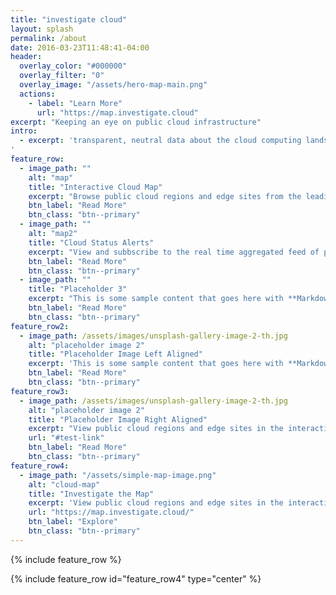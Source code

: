 ```yaml
---
title: "investigate cloud"
layout: splash
permalink: /about
date: 2016-03-23T11:48:41-04:00
header:
  overlay_color: "#000000"
  overlay_filter: "0"
  overlay_image: "/assets/hero-map-main.png"
  actions:
    - label: "Learn More"
      url: "https://map.investigate.cloud"
excerpt: "Keeping an eye on public cloud infrastructure"
intro: 
  - excerpt: 'transparent, neutral data about the cloud computing landscape
'
feature_row:
  - image_path: ""
    alt: "map"
    title: "Interactive Cloud Map"
    excerpt: "Browse public cloud regions and edge sites from the leading cloud infrastructure providers around the world."
    btn_label: "Read More"
    btn_class: "btn--primary" 
  - image_path: ""
    alt: "map2"
    title: "Cloud Status Alerts"
    excerpt: "View and subbscribe to the real time aggregated feed of public cloud status alerts and updates."
    btn_label: "Read More"
    btn_class: "btn--primary"
  - image_path: ""
    title: "Placeholder 3"
    excerpt: "This is some sample content that goes here with **Markdown** formatting."
    btn_label: "Read More"
    btn_class: "btn--primary"
feature_row2:
  - image_path: /assets/images/unsplash-gallery-image-2-th.jpg
    alt: "placeholder image 2"
    title: "Placeholder Image Left Aligned"
    excerpt: 'This is some sample content that goes here with **Markdown** formatting. Left aligned with `type="left"`'
    btn_label: "Read More"
    btn_class: "btn--primary"
feature_row3:
  - image_path: /assets/images/unsplash-gallery-image-2-th.jpg
    alt: "placeholder image 2"
    title: "Placeholder Image Right Aligned"
    excerpt: "View public cloud regions and edge sites in the interactive map"
    url: "#test-link"
    btn_label: "Read More"
    btn_class: "btn--primary"
feature_row4:
  - image_path: "/assets/simple-map-image.png"
    alt: "cloud-map"
    title: "Investigate the Map"
    excerpt: 'View public cloud regions and edge sites in the interactive map'
    url: "https://map.investigate.cloud/"
    btn_label: "Explore"
    btn_class: "btn--primary"
---
```


{% include feature_row %}

{% include feature_row id="feature_row4" type="center" %}

